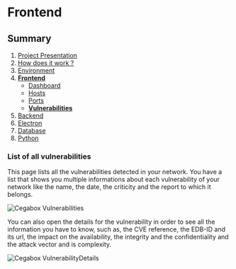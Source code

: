 # Frontend

## Summary

1. [Project Presentation](project.html)
2. [How does it work ?](working.html)
3. [Environment](env.html)
4. [**Frontend**](front.html)
   * [Dashboard](front.html)
   * [Hosts](hosts.html)
   * [Ports](ports.html)
   * [**Vulnerabilities**](vulnerabilities.html)
5. [Backend](back.html)
6. [Electron](electron.html)
7. [Database](database.html)
8. [Python](python.html)

### List of all vulnerabilities

This page lists all the vulnerabilities detected in your network. You have a list that shows you multiple informations about each vulnerability of your network like the name, the date, the criticity and the report to which it belongs.

![Cegabox Vulnerabilities](https://cebago.github.io/Cegabox/img/cegabox-vulnerabilities.png)

You can also open the details for the vulnerability in order to see all the information you have to know, such as, the CVE reference, the EDB-ID and its url, the impact on the availability, the integrity and the confidentiality and the attack vector and is complexity.

![Cegabox VulnerabilityDetails](https://cebago.github.io/Cegabox/img/cegabox-vulnerability-details.png)

